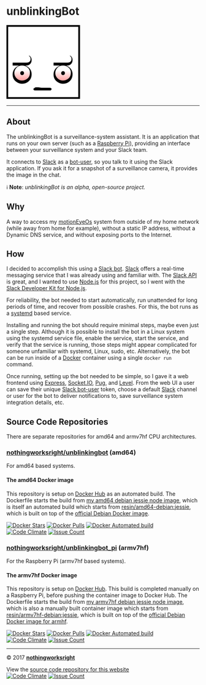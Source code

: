 # unblinkingBot  

![Logo](img/unblinkingbot_192x192.png)  

___

## About  

The unblinkingBot is a surveillance-system assistant. It is an application that runs on your own server (such as a [Raspberry Pi](https://www.raspberrypi.org/products/)), providing an interface between your surveillance system and your Slack team.  

It connects to [Slack](https://slack.com/) as a [bot-user](https://api.slack.com/bot-users), so you talk to it using the Slack application. If you ask it for a snapshot of a surveillance camera, it provides the image in the chat.  

:information_source: **Note**: *unblinkingBot is an alpha, open-source project.*  

## Why  

A way to access my [motionEyeOs](https://github.com/ccrisan/motioneyeos/wiki) system from outside of my home network (while away from home for example), without a static IP address, without a Dynamic DNS service, and without exposing ports to the Internet.  

## How  

I decided to accomplish this using a [Slack bot](https://api.slack.com/bot-users). [Slack](https://slack.com/) offers a real-time messaging service that I was already using and familiar with. The [Slack API](https://api.slack.com/) is great, and I wanted to use [Node.js](https://github.com/nodejs) for this project, so I went with the [Slack Developer Kit for Node.js](https://slackapi.github.io/node-slack-sdk/).  

For reliability, the bot needed to start automatically, run unattended for long periods of time, and recover from possible crashes. For this, the bot runs as a [systemd](https://github.com/systemd/systemd) based service.  

Installing and running the bot should require minimal steps, maybe even just a single step. Although it is possible to install the bot in a Linux system using the systemd service file, enable the service, start the service, and verify that the service is running, those steps might appear complicated for someone unfamiliar with systemd, Linux, sudo, etc. Alternatively, the bot can be run inside of a [Docker](https://github.com/docker) container using a single ```docker run``` command.  

Once running, setting up the bot needed to be simple, so I gave it a web frontend using [Express](https://github.com/expressjs/express/), [Socket.IO](https://github.com/socketio/socket.io), [Pug](https://github.com/pugjs/pug), and [Level](https://github.com/Level/level). From the web UI a user can save their unique [Slack bot-user](https://api.slack.com/bot-users) token, choose a default [Slack](https://slack.com/) channel or user for the bot to deliver notifications to, save surveillance system integration details, etc.  

## Source Code Repositories  

There are separate repositories for amd64 and armv7hf CPU architectures.  

### [nothingworksright/unblinkingbot](https://github.com/nothingworksright/unblinkingbot) (amd64)  

For amd64 based systems.  

#### The amd64 Docker image  

This repository is setup on [Docker Hub](https://hub.docker.com/r/nothingworksright/unblinkingbot/) as an automated build.
The Dockerfile starts the build from [my amd64 debian jessie node image](https://hub.docker.com/r/nothingworksright/amd64_debian_jessie_node/),
which is itself an automated build which starts from [resin/amd64-debian:jessie](https://hub.docker.com/r/resin/amd64-debian/),
which is built on top of the [official Debian Docker image](https://hub.docker.com/_/debian/).  

[![Docker Stars](https://img.shields.io/docker/stars/nothingworksright/unblinkingbot.svg)](https://hub.docker.com/r/nothingworksright/unblinkingbot/)  [![Docker Pulls](https://img.shields.io/docker/pulls/nothingworksright/unblinkingbot.svg)](https://hub.docker.com/r/nothingworksright/unblinkingbot/)  [![Docker Automated build](https://img.shields.io/docker/automated/nothingworksright/unblinkingbot.svg)](https://hub.docker.com/r/nothingworksright/unblinkingbot/)  
[![Code Climate](https://codeclimate.com/github/nothingworksright/unblinkingbot/badges/gpa.svg)](https://codeclimate.com/github/nothingworksright/unblinkingbot) [![Issue Count](https://codeclimate.com/github/nothingworksright/unblinkingbot/badges/issue_count.svg)](https://codeclimate.com/github/nothingworksright/unblinkingbot)  

### [nothingworksright/unblinkingbot_pi](https://github.com/nothingworksright/unblinkingbot_pi) (armv7hf)  

For the Raspberry Pi (armv7hf based systems).  

#### The armv7hf Docker image  

This repository is setup on [Docker Hub](https://hub.docker.com/r/nothingworksright/unblinkingbot_pi/). This build is completed manually on a Raspberry Pi, before pushing the container image to Docker Hub. The Dockerfile starts the build from [my armv7hf debian jessie node image](https://hub.docker.com/r/nothingworksright/armv7hf_debian_jessie_node/), which is also a manually built container image which starts from [resin/armv7hf-debian:jessie](https://hub.docker.com/r/resin/armv7hf-debian/), which is built on top of the [official Debian Docker image for armhf](https://hub.docker.com/r/armhf/debian/).  

[![Docker Stars](https://img.shields.io/docker/stars/nothingworksright/unblinkingbot_pi.svg)](https://hub.docker.com/r/nothingworksright/unblinkingbot_pi/)  [![Docker Pulls](https://img.shields.io/docker/pulls/nothingworksright/unblinkingbot_pi.svg)](https://hub.docker.com/r/nothingworksright/unblinkingbot_pi/)  [![Docker Automated build](https://img.shields.io/docker/automated/nothingworksright/unblinkingbot_pi.svg)](https://hub.docker.com/r/nothingworksright/unblinkingbot_pi/)  
[![Code Climate](https://codeclimate.com/github/nothingworksright/unblinkingbot_pi/badges/gpa.svg)](https://codeclimate.com/github/nothingworksright/unblinkingbot_pi) [![Issue Count](https://codeclimate.com/github/nothingworksright/unblinkingbot_pi/badges/issue_count.svg)](https://codeclimate.com/github/nothingworksright/unblinkingbot_pi)  

___

&copy; 2017 [__nothingworksright__](https://github.com/nothingworksright)  

View the [source code repository for this website](https://github.com/nothingworksright/unblinkingbot_website)  
[![Code Climate](https://codeclimate.com/github/nothingworksright/unblinkingbot_website/badges/gpa.svg)](https://codeclimate.com/github/nothingworksright/unblinkingbot_website) [![Issue Count](https://codeclimate.com/github/nothingworksright/unblinkingbot_website/badges/issue_count.svg)](https://codeclimate.com/github/nothingworksright/unblinkingbot_website)  
